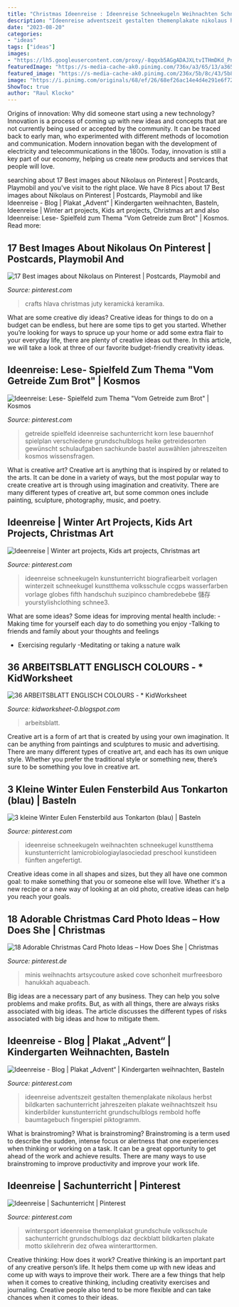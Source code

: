 ```yaml
---
title: "Christmas Ideenreise : Ideenreise Schneekugeln Weihnachten Schneekugel Kunstthema Kunstunterricht Lamicrobiologiaylasociedad Preschool Kunstideen Fünften Angefertigt"
description: "Ideenreise adventszeit gestalten themenplakate nikolaus herbst bildkarten sachunterricht jahreszeiten plakate weihnachtszeit hsu kinderbilder kunstunterricht grundschulblogs rembold hoffe baumtagebuch fingerspiel piktogramm"
date: "2023-08-20"
categories:
- "ideas"
tags: ["ideas"]
images:
- "https://lh5.googleusercontent.com/proxy/-8qqxb5AGgADAJXLtvITHmDKd_Pnrip3eSZKlfy1qNfEKY2Td2TsmEJodTaHA5nr_AM2NUwZQiqf3DnhptoQfzG8N6GEn3Df5kjkY5n4oKeNGA8j94s_t5U4KydBb9gat3z17afDqnfET9fgQg=w1200-h630-p-k-no-nu"
featuredImage: "https://s-media-cache-ak0.pinimg.com/736x/a3/65/13/a36513797127e3a866588b58225c815b.jpg"
featured_image: "https://s-media-cache-ak0.pinimg.com/236x/5b/8c/43/5b8c433b38960bc107aa67c561a941ab.jpg"
image: "https://i.pinimg.com/originals/68/ef/26/68ef26ac14e4d4e291e6f721064d65ef.jpg"
ShowToc: true
author: "Raul Klocko"
---
```



Origins of innovation: Why did someone start using a new technology?
Innovation is a process of coming up with new ideas and concepts that are not currently being used or accepted by the community. It can be traced back to early man, who experimented with different methods of locomotion and communication. Modern innovation began with the development of electricity and telecommunications in the 1800s. Today, innovation is still a key part of our economy, helping us create new products and services that people will love.

	

		
searching about 17 Best images about Nikolaus on Pinterest | Postcards, Playmobil and you've visit to the right place. We have 8 Pics about 17 Best images about Nikolaus on Pinterest | Postcards, Playmobil and like Ideenreise - Blog | Plakat „Advent“ | Kindergarten weihnachten, Basteln, Ideenreise | Winter art projects, Kids art projects, Christmas art and also Ideenreise: Lese- Spielfeld zum Thema &quot;Vom Getreide zum Brot&quot; | Kosmos. Read more:
		
    
## 17 Best Images About Nikolaus On Pinterest | Postcards, Playmobil And

<img loading=lazy src="https://s-media-cache-ak0.pinimg.com/736x/a3/65/13/a36513797127e3a866588b58225c815b.jpg" onerror="this.onerror=null;this.src='https://tse3.mm.bing.net/th?id=OIP.ewZJoZCFch89DySMguT5cQHaJ4&amp;pid=15.1';" alt="17 Best images about Nikolaus on Pinterest | Postcards, Playmobil and">

_Source: pinterest.com_

>crafts hlava christmas juty keramická keramika. 

	

What are some creative diy ideas?
Creative ideas for things to do on a budget can be endless, but here are some tips to get you started. Whether you’re looking for ways to spruce up your home or add some extra flair to your everyday life, there are plenty of creative ideas out there. In this article, we will take a look at three of our favorite budget-friendly creativity ideas.

    
## Ideenreise: Lese- Spielfeld Zum Thema &quot;Vom Getreide Zum Brot&quot; | Kosmos

<img loading=lazy src="https://s-media-cache-ak0.pinimg.com/736x/4a/62/cc/4a62cc0cc50d40ac3a8895d571fedaea.jpg" onerror="this.onerror=null;this.src='https://tse3.mm.bing.net/th?id=OIP.2M-PzEObhtQP71IftdCExQHaFO&amp;pid=15.1';" alt="Ideenreise: Lese- Spielfeld zum Thema &quot;Vom Getreide zum Brot&quot; | Kosmos">

_Source: pinterest.com_

>getreide spielfeld ideenreise sachunterricht korn lese bauernhof spielplan verschiedene grundschulblogs heike getreidesorten gewünscht schulaufgaben sachkunde bastel auswählen jahreszeiten kosmos wissensfragen. 

	

What is creative art?
Creative art is anything that is inspired by or related to the arts. It can be done in a variety of ways, but the most popular way to create creative art is through using imagination and creativity. There are many different types of creative art, but some common ones include painting, sculpture, photography, music, and poetry.

    
## Ideenreise | Winter Art Projects, Kids Art Projects, Christmas Art

<img loading=lazy src="https://i.pinimg.com/originals/68/ef/26/68ef26ac14e4d4e291e6f721064d65ef.jpg" onerror="this.onerror=null;this.src='https://tse4.mm.bing.net/th?id=OIP.rjLTD3aPrgrZGiuWwKy1MwHaFj&amp;pid=15.1';" alt="Ideenreise | Winter art projects, Kids art projects, Christmas art">

_Source: pinterest.com_

>ideenreise schneekugeln kunstunterricht biografiearbeit vorlagen winterzeit schneekugel kunstthema volksschule ccgps wasserfarben vorlage globes fifth handschuh suzipinco chambredebebe 儲存 yourstylishclothing schnee3. 

	

What are some ideas?
Some ideas for improving mental health include: 
-Making time for yourself each day to do something you enjoy 
-Talking to friends and family about your thoughts and feelings 
- Exercising regularly 
-Meditating or taking a nature walk

    
## 36 ARBEITSBLATT ENGLISCH COLOURS - * KidWorksheet

<img loading=lazy src="https://lh5.googleusercontent.com/proxy/-8qqxb5AGgADAJXLtvITHmDKd_Pnrip3eSZKlfy1qNfEKY2Td2TsmEJodTaHA5nr_AM2NUwZQiqf3DnhptoQfzG8N6GEn3Df5kjkY5n4oKeNGA8j94s_t5U4KydBb9gat3z17afDqnfET9fgQg=w1200-h630-p-k-no-nu" onerror="this.onerror=null;this.src='https://tse3.mm.bing.net/th?id=OIP.Lwdqvcz2nAwghFmfaMgXLgHaD4&amp;pid=15.1';" alt="36 ARBEITSBLATT ENGLISCH COLOURS - * KidWorksheet">

_Source: kidworksheet-0.blogspot.com_

>arbeitsblatt. 

	

Creative art is a form of art that is created by using your own imagination. It can be anything from paintings and sculptures to music and advertising. There are many different types of creative art, and each has its own unique style. Whether you prefer the traditional style or something new, there’s sure to be something you love in creative art.

    
## 3 Kleine Winter Eulen Fensterbild Aus Tonkarton (blau) | Basteln

<img loading=lazy src="https://s-media-cache-ak0.pinimg.com/236x/5b/8c/43/5b8c433b38960bc107aa67c561a941ab.jpg" onerror="this.onerror=null;this.src='https://tse3.mm.bing.net/th?id=OIP.gBBWN8-_Ka-K0Baj3pqWTAHaFj&amp;pid=15.1';" alt="3 kleine Winter Eulen Fensterbild aus Tonkarton (blau) | Basteln">

_Source: pinterest.com_

>ideenreise schneekugeln weihnachten schneekugel kunstthema kunstunterricht lamicrobiologiaylasociedad preschool kunstideen fünften angefertigt. 

	

Creative ideas come in all shapes and sizes, but they all have one common goal: to make something that you or someone else will love. Whether it's a new recipe or a new way of looking at an old photo, creative ideas can help you reach your goals.

    
## 18 Adorable Christmas Card Photo Ideas – How Does She | Christmas

<img loading=lazy src="https://i.pinimg.com/originals/ab/64/9b/ab649bea94d28b87489ce5d3bee5379d.png" onerror="this.onerror=null;this.src='https://tse2.mm.bing.net/th?id=OIP.gf8KOHxE9en1Z2NkxR5mIQHaLH&amp;pid=15.1';" alt="18 Adorable Christmas Card Photo Ideas – How Does She | Christmas">

_Source: pinterest.de_

>minis weihnachts artsycouture asked cove schonheit murfreesboro hanukkah aquabeach. 

	

Big ideas are a necessary part of any business. They can help you solve problems and make profits. But, as with all things, there are always risks associated with big ideas. The article discusses the different types of risks associated with big ideas and how to mitigate them.

    
## Ideenreise - Blog | Plakat „Advent“ | Kindergarten Weihnachten, Basteln

<img loading=lazy src="https://i.pinimg.com/736x/f4/5e/36/f45e369455b5d9dede703eb3e0789d10.jpg" onerror="this.onerror=null;this.src='https://tse4.mm.bing.net/th?id=OIP.udQrfVRrne9t16sxN2t6iwHaFO&amp;pid=15.1';" alt="Ideenreise - Blog | Plakat „Advent“ | Kindergarten weihnachten, Basteln">

_Source: pinterest.com_

>ideenreise adventszeit gestalten themenplakate nikolaus herbst bildkarten sachunterricht jahreszeiten plakate weihnachtszeit hsu kinderbilder kunstunterricht grundschulblogs rembold hoffe baumtagebuch fingerspiel piktogramm. 

	

What is brainstroming?
What is brainstroming? Brainstroming is a term used to describe the sudden, intense focus or alertness that one experiences when thinking or working on a task. It can be a great opportunity to get ahead of the work and achieve results. There are many ways to use brainstroming to improve productivity and improve your work life.

    
## Ideenreise | Sachunterricht | Pinterest

<img loading=lazy src="https://s-media-cache-ak0.pinimg.com/736x/5f/1f/d5/5f1fd5f2863f8dab066925d04c84c9f6.jpg" onerror="this.onerror=null;this.src='https://tse2.mm.bing.net/th?id=OIP.DK8zbUDqrcZE7V0O14YewgEsDT&amp;pid=15.1';" alt="Ideenreise | Sachunterricht | Pinterest">

_Source: pinterest.com_

>wintersport ideenreise themenplakat grundschule volksschule sachunterricht grundschulblogs daz deckblatt bildkarten plakate motto skilehrerin dez ofwea winterarttormen. 

	

Creative thinking: How does it work?
Creative thinking is an important part of any creative person’s life. It helps them come up with new ideas and come up with ways to improve their work. There are a few things that help when it comes to creative thinking, including creativity exercises and journaling. Creative people also tend to be more flexible and can take chances when it comes to their ideas.

